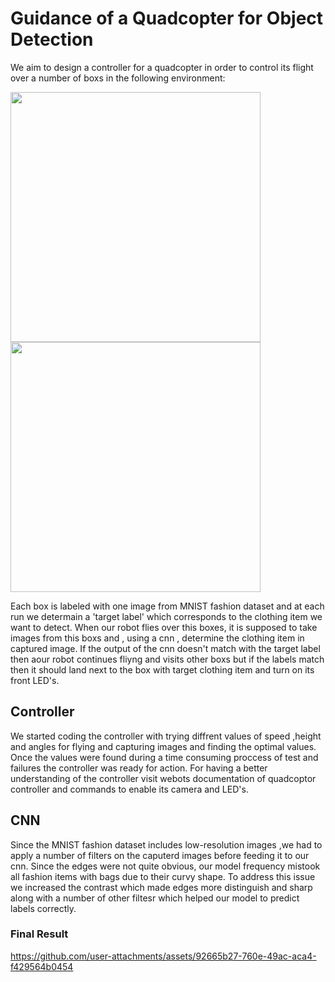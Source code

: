 # Guidance of a Quadcopter for Object Detection
We aim to design a controller for a quadcopter in order to control its flight over a number of boxs in the following environment:

<img src="https://github.com/user-attachments/assets/48067e55-711a-434c-b238-9cb7c6892f14" width = "400" >


<img src="https://github.com/user-attachments/assets/d18c1414-8f01-4bf2-8b09-fd9b29ce7dde" width = "400" >

Each box is labeled with one image from MNIST fashion dataset and at each run we determain a 'target label' which corresponds to the clothing item we want to detect. When our robot flies over this boxes, it is supposed to take images from this boxs and , using a cnn , determine the clothing item in captured image. If the output of the cnn doesn't match with the target label then aour robot continues fliyng and visits other boxs but if the labels match then it should land next to the box with target clothing item and turn on its front LED's.
## Controller
We started coding the controller with trying diffrent values of speed ,height and angles for flying and capturing images and finding the optimal values. Once the values were found during a time consuming proccess of test and failures the controller was ready for action. For having a better understanding of the controller visit webots documentation of quadcoptor controller and commands to enable its camera and LED's.
## CNN
Since the MNIST fashion dataset includes low-resolution images ,we had to apply a number of filters on the caputerd images before feeding it to our cnn. Since the edges were not quite obvious, our model frequency mistook all fashion items with bags due to their curvy shape. To address this issue we increased the contrast which made edges more distinguish and sharp along with a number of other filtesr which helped our model to predict labels correctly.

### Final Result

https://github.com/user-attachments/assets/92665b27-760e-49ac-aca4-f429564b0454
